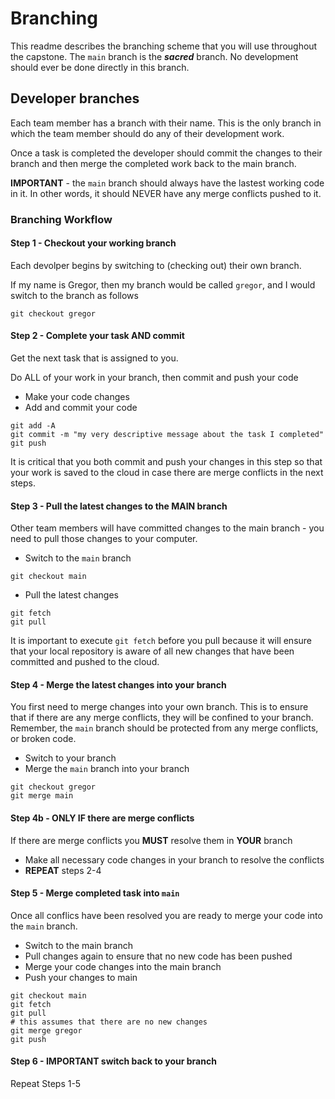 # Branching #

This readme describes the branching scheme that you will use throughout the capstone. The `main` branch is the _**sacred**_ branch. No development should ever be done directly in this branch.

## Developer branches

Each team member has a branch with their name. This is the only branch in which the team member should do any of their development work.

Once a task is completed the developer should commit the changes to their branch and then merge the completed work back to the main branch.

**IMPORTANT** - the `main` branch should always have the lastest working code in it. In other words, it should NEVER have any merge conflicts pushed to it.

### Branching Workflow ###

#### Step 1 - Checkout your working branch

Each devolper begins by switching to (checking out) their own branch.

If my name is Gregor, then my branch would be called `gregor`, and I would switch to the branch as follows
```
git checkout gregor
```


#### Step 2 - Complete your task AND commit

Get the next task that is assigned to you.

Do ALL of your work in your branch, then commit and push your code

* Make your code changes
* Add and commit your code
```
git add -A
git commit -m "my very descriptive message about the task I completed"
git push
```

It is critical that you both commit and push your changes in this step so that your work is saved to the cloud in case there are merge conflicts in the next steps.

#### Step 3 - Pull the latest changes to the MAIN branch

Other team members will have committed changes to the main branch - you need to pull those changes to your computer.

* Switch to the `main` branch
```
git checkout main
```
* Pull the latest changes
```
git fetch
git pull
```

It is important to execute `git fetch` before you pull because it will ensure that your local repository is aware of all new changes that have been committed and pushed to the cloud.

#### Step 4 - Merge the latest changes into your branch

You first need to merge changes into your own branch. This is to ensure that if there are any merge conflicts, they will be confined to your branch. Remember, the `main` branch should be protected from any merge conflicts, or broken code.

* Switch to your branch
* Merge the `main` branch into your branch

```
git checkout gregor
git merge main
```

#### Step 4b - ONLY IF there are merge conflicts

If there are merge conflicts you **MUST** resolve them in **YOUR** branch

* Make all necessary code changes in your branch to resolve the conflicts
* **REPEAT** steps 2-4

#### Step 5 - Merge completed task into `main`

Once all conflics have been resolved you are ready to merge your code into the `main` branch.

* Switch to the main branch
* Pull changes again to ensure that no new code has been pushed
* Merge your code changes into the main branch
* Push your changes to main

```
git checkout main
git fetch
git pull
# this assumes that there are no new changes
git merge gregor
git push
``` 

#### Step 6 - IMPORTANT switch back to your branch

Repeat Steps 1-5
